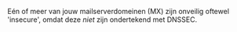 Eén of meer van jouw mailserverdomeinen (MX) zijn onveilig oftewel 'insecure', omdat deze *niet* zijn ondertekend met DNSSEC.
